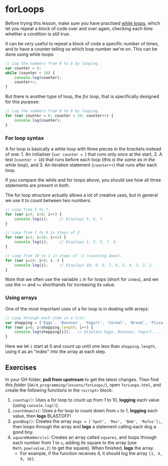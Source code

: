 # forLoops

Before trying this lesson, make sure you have practised [while loops](../ifWhile#while-loops), which let you repeat a block of code over and over again, checking each time whether a condition is still true.

It can be *very* useful to repeat a block of code a specific number of times, and to have a counter telling us which loop number we're on. This can be done using while loops:

```js
// Log the numbers from 0 to 9 by looping.
var counter = 0;
while (counter < 10) {
    console.log(counter);
    counter++;
}
```

But there is another type of loop, the *for loop*, that is specifically designed for this purpose:

```js
// Log the numbers from 0 to 9 by looping.
for (var counter = 0; counter < 10; counter++) {
    console.log(counter);
}
```

### For loop syntax

A for loop is basically a while loop with three pieces in the brackets instead of one:
    1. An initialiser (`var counter = `) that runs only *once* at the start,
    2. A test (`counter < 10`) that runs before each loop (*this is the same as in the while loop*), and
    3. An iteration statement (`counter++`) that runs after each loop.

If you compare the while and for loops above, you should see how all three statements are present in both.

The for loop structure actually allows a lot of creative uses, but in general we use it to count between two numbers:

```js
// Loop from 5 to 7.
for (var i=5; i<8; i++) {
    console.log(i);     // Displays 5, 6, 7.
}

// Loop from 1 to 9 in steps of 2.
for (var i=1; i<10; i+=2) {
    console.log(i);     // Displays 1, 3, 5, 7, 9.
}

// Loop from 10 to 1 in steps of -1 (counting down).
for (var i=10; i>0; i--) {
    console.log(i);     // Displays 10, 9, 8, 7, 6, 5, 4, 3, 2, 1.
}
```

Note that we often use the variable `i` in for loops (short for `index`), and we use the `++` and `+=` shorthands for increasing its value.

### Using arrays

One of the most important uses of a for loop is in dealing with arrays:

```js
// Loop through each item in a list.
var shopping = ['Eggs', 'Bananas', 'Yogurt', 'Cereal', 'Bread', 'Pizza'];
for (var i=0; i<shopping.length; i++) {
    console.log(shopping[i]);   // Displays Eggs, Bananas, Yogurt, ...
}
```

Here we let `i` start at 0 and count up until one less than `shopping.length`, using it as an "index" into the array at each step.

## Exercises

In your GH folder, **pull from upstream** to get the latest changes. Then find *this folder* (`GH/4_programming/lessons/forLoops/`), open `forLoops.html`, and create the following functions in the `<script>` block:

1. `countup()`: Uses a for loop to count up from 1 to 10, **logging** each value (using `console.log()`).
2. `countdown(x)`: Uses a for loop to count down from `x` to 1, **logging** each value, then **logs** BLASTOFF!
3. `goodDog()`: Creates the array `dogs = ['Spot', 'Rex', 'Bob', 'Rufus'];`, then loops through the array and **logs** a statement calling each dog a good boy.
4. `squareNumbers(x)`: Creates an array called `squares`, and loops through each number from 1 to `x`, adding its square to the array (use `Math.pow(value,2)` to get the square). When finished, **logs** the array.
    - For example, if the function receives 4, it should log the array `[1, 4, 9, 16]`.

